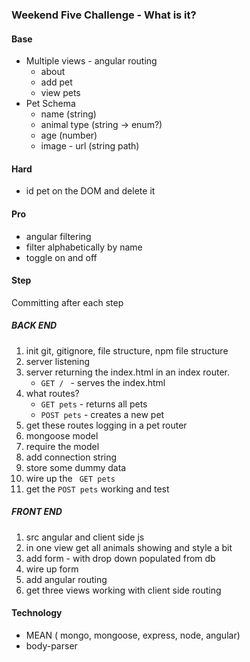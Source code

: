 ### Weekend Five Challenge - What is it?
#### Base
- Multiple views - angular routing
	- about
	- add pet
	- view pets
- Pet Schema 
	- name (string)
	- animal type (string -> enum?)
	- age (number)
	- image - url (string path)

#### Hard
- id pet on the DOM and delete it

#### Pro
- angular filtering
- filter alphabetically by name
- toggle on and off


#### Step 
Committing after each step

##### BACK END
1. init git, gitignore, file structure, npm file structure
2. server listening
4. server returning the index.html in an index router.
	- ```GET / ``` - serves the index.html
5. what routes? 
	- ```GET pets``` - returns all pets
	- ```POST pets``` - creates a new pet
6. get these routes logging in a pet router
7. mongoose model
8. require the model
9. add connection string 
10. store some dummy data
11. wire up the ``` GET pets```
12. get the ```POST pets``` working and test

##### FRONT END
1. src angular and client side js
2. in one view get all animals showing and style a bit
3. add form - with drop down populated from db
4. wire up form
5. add angular routing 
6. get three views working with client side routing


#### Technology
- MEAN ( mongo, mongoose, express, node, angular)
- body-parser
